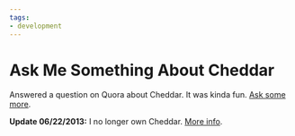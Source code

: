 ```yaml
---
tags:
- development
---
```


# Ask Me Something About Cheddar

Answered a question on Quora about Cheddar. It was kinda fun. [Ask some more](http://www.quora.com/Cheddar).

**Update 06/22/2013:** I no longer own Cheddar. [More info](http://soff.es/parting-ways-with-cheddar).
